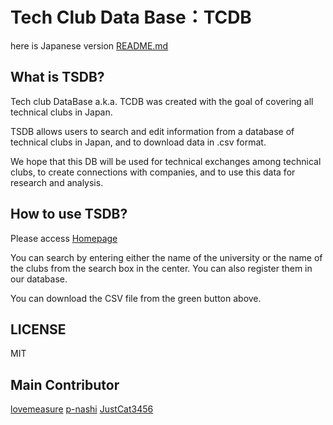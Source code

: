 # Tech Club Data Base：TCDB

here is Japanese version [README.md](https://github.com/RobotClub-RyukyuUniv/TCDB/blob/main/README.md)

## What is TSDB?

Tech club DataBase a.k.a. TCDB was created with the goal of covering all technical clubs in Japan.

TSDB allows users to search and edit information from a database of technical clubs in Japan, and to download data in .csv format.

We hope that this DB will be used for technical exchanges among technical clubs, to create connections with companies, and to use this data for research and analysis.

## How to use TSDB?

Please access [Homepage](https://robotclub-ryukyuuniv.github.io/TCDB/)


You can search by entering either the name of the university or the name of the clubs from the search box in the center.
You can also register them in our database.

You can download the CSV file from the green button above.

## LICENSE

MIT

## Main Contributor
[lovemeasure](https://github.com/lovemeasure)
[p-nashi](https://github.com/p-nasimonan)
[JustCat3456](https://github.com/orgs/RobotClub-RyukyuUniv/people/JustCat3456)
